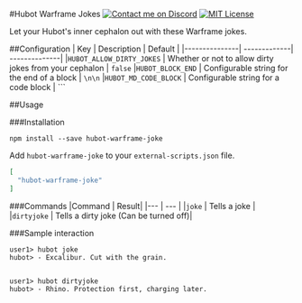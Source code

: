 #Hubot Warframe Jokes
[![Contact me on Discord](https://img.shields.io/badge/discord-Tobiah%238452-7289DA.svg)](https://discord.gg/0108TK6065s44uH5j)
[![MIT License](https://img.shields.io/badge/license-MIT-blue.svg)](http://choosealicense.com/licenses/mit/)


Let your Hubot's inner cephalon out with these Warframe jokes.


##Configuration
| Key | Description | Default |
|---------------| -------------| --------------|
|`HUBOT_ALLOW_DIRTY_JOKES` | Whether or not to allow dirty jokes from your cephalon | `false`
|`HUBOT_BLOCK_END` | Configurable string for the end of a block | `\n\n`
|`HUBOT_MD_CODE_BLOCK` | Configurable string for a code block | ```


##Usage

###Installation

`
npm install --save hubot-warframe-joke
`

Add `hubot-warframe-joke` to your `external-scripts.json` file.

```json
[
  "hubot-warframe-joke"
]
```

###Commands
|Command | Result|
|--- | --- |
|`joke` | Tells a joke |
|`dirtyjoke` | Tells a dirty joke (Can be turned off)|

###Sample interaction
```
user1> hubot joke
hubot> - Excalibur. Cut with the grain.


user1> hubot dirtyjoke
hubot> - Rhino. Protection first, charging later.
```